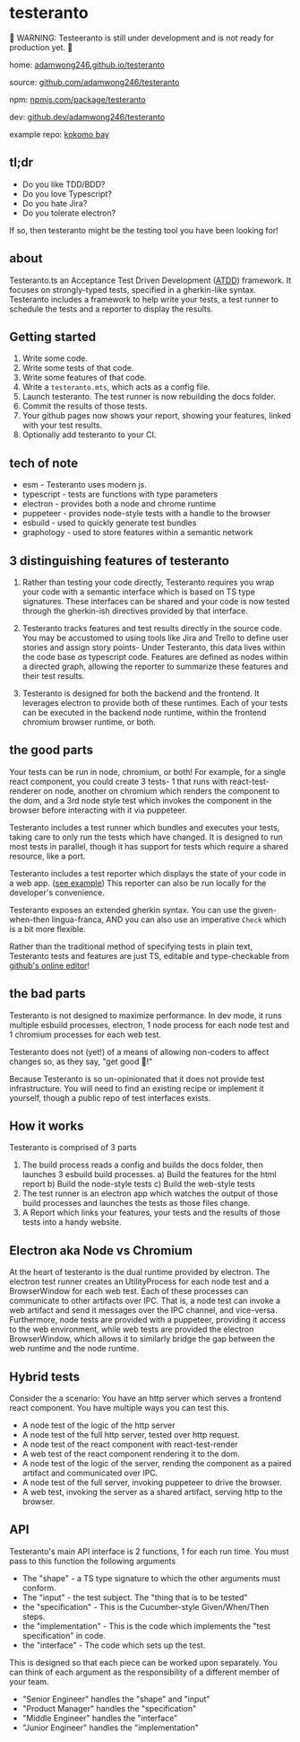 # testeranto

🚧 WARNING: Testeeranto is still under development and is not ready for production yet. 🚧

home: [adamwong246.github.io/testeranto](https://adamwong246.github.io/testeranto/)

source: [github.com/adamwong246/testeranto](https://github.com/adamwong246/testeranto)

npm: [npmjs.com/package/testeranto](https://www.npmjs.com/package/testeranto)

dev: [github.dev/adamwong246/testeranto](https://github.dev/adamwong246/testeranto)

example repo: [kokomo bay](https://github.com/ChromaPDX/kokomoBay)

## tl;dr

- Do you like TDD/BDD?
- Do you love Typescript?
- Do you hate Jira?
- Do you tolerate electron?

If so, then testeranto might be the testing tool you have been looking for!

## about

Testeranto.ts an Acceptance Test Driven Development ([ATDD](https://en.wikipedia.org/wiki/Acceptance_test-driven_development)) framework. It focuses on strongly-typed tests, specified in a gherkin-like syntax. Testeranto includes a framework to help write your tests, a test runner to schedule the tests and a reporter to display the results.

## Getting started

1) Write some code.
2) Write some tests of that code.
3) Write some features of that code.
1) Write a `testeranto.mts`, which acts as a config file. 
3) Launch testeranto. The test runner is now rebuilding the docs folder.
4) Commit the results of those tests.
5) Your github pages now shows your report, showing your features, linked with your test results. 
6) Optionally add testeranto to your CI.

## tech of note

- esm - Testeranto uses modern js.
- typescript - tests are functions with type parameters
- electron - provides both a node and chrome runtime
- puppeteer - provides node-style tests with a handle to the browser
- esbuild - used to quickly generate test bundles
- graphology - used to store features within a semantic network

## 3 distinguishing features of testeranto

1. Rather than testing your code directly, Testeranto requires you wrap your code with a semantic interface which is based on TS type signatures. These interfaces can be shared and your code is now tested through the gherkin-ish directives provided by that interface.

2. Testeranto tracks features and test results directly in the source code. You may be accustomed to using tools like Jira and Trello to define user stories and assign story points- Under Testeranto, this data lives within the code base _as_ typescript code. Features are defined as nodes within a directed graph, allowing the reporter to summarize these features and their test results.

3. Testeranto is designed for both the backend and the frontend. It leverages electron to provide both of these runtimes. Each of your tests can be executed in the backend node runtime, within the frontend chromium browser runtime, or both.

## the good parts

Your tests can be run in node, chromium, or both! For example, for a single react component, you could create 3 tests- 1 that runs with react-test-renderer on node, another on chromium which renders the component to the dom, and a 3rd node style test which invokes the component in the browser before interacting with it via puppeteer.

Testeranto includes a test runner which bundles and executes your tests, taking care to only run the tests which have changed. It is designed to run most tests in parallel, though it has support for tests which require a shared resource, like a port.

Testeranto includes a test reporter which displays the state of your code in a web app. ([see example](https://chromapdx.github.io/kokomoBay/report.html)) This reporter can also be run locally for the developer's convenience.

Testeranto exposes an extended gherkin syntax. You can use the given-when-then lingua-franca, AND you can also use an imperative `Check` which is a bit more flexible.

Rather than the traditional method of specifying tests in plain text, Testeranto tests and features are just TS, editable and type-checkable from [github's online editor](https://github.dev/ChromaPDX/kokomoBay)!

## the bad parts

Testeranto is not designed to maximize performance. In dev mode, it runs multiple esbuild processes, electron, 1 node process for each node test and 1 chromium processes for each web test. 

Testeranto does not (yet!) of a means of allowing non-coders to affect changes so, as they say, "get good 💪!" 

Because Testeranto is so un-opinionated that it does not provide test infrastructure. You will need to find an existing recipe or implement it yourself, though a public repo of test interfaces exists.

## How it works

Testeranto is comprised of 3 parts
1) The build process reads a config and builds the docs folder, then launches 3 esbuild build processes. 
  a) Build the features for the html report
  b) Build the node-style tests
  c) Build the web-style tests
2) The test runner is an electron app which watches the output of those build processes and launches the tests as those files change. 
3) A Report which links your features, your tests and the results of those tests into a handy website.

## Electron aka Node vs Chromium

At the heart of testeranto is the dual runtime provided by electron. The electron test runner creates an UtilityProcess for each node test and a BrowserWindow for each web test. Each of these processes can communicate to other artifacts over IPC. That is, a node test can invoke a web artifact and send it messages over the IPC channel, and vice-versa. Furthermore, node tests are provided with a puppeteer, providing it access to the web environment, while web tests are provided the electron BrowserWindow, which allows it to similarly bridge the gap between the web runtime and the node runtime.

## Hybrid tests

Consider the a scenario: You have an http server which serves a frontend react component. You have multiple ways you can test this.

- A node test of the logic of the http server
- A node test of the full http server, tested over http request.
- A node test of the react component with react-test-render
- A web test of the react component rendering it to the dom.
- A node test of the logic of the server, rending the component as a paired artifact and communicated over IPC.
- A node test of the full server, invoking puppeteer to drive the browser.
- A web test, invoking the server as a shared artifact, serving http to the browser.

## API

Testeranto's main API interface is 2 functions, 1 for each run time. You must pass to this function the following arguments

- The "shape" - a TS type signature to which the other arguments must conform.
- The "input" - the test subject. The "thing that is to be tested"
- the "specification" - This is the Cucumber-style Given/When/Then steps.
- the "implementation" - This is the code which implements the "test specification" in code. 
- the "interface" - The code which sets up the test. 

This is designed so that each piece can be worked upon separately. You can think of each argument as the responsibility of a different member of your team.

- "Senior Engineer" handles the "shape" and "input"
- "Product Manager" handles the "specification"
- "Middle Engineer" handles the "interface"
- "Junior Engineer" handles the "implementation"
